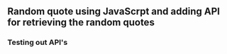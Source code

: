 ## Random quote using JavaScrpt and adding API for retrieving the random quotes

### Testing out API's 

